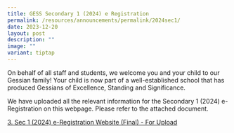 ```yaml
---
title: GESS Secondary 1 (2024) e Registration
permalink: /resources/announcements/permalink/2024sec1/
date: 2023-12-20
layout: post
description: ""
image: ""
variant: tiptap
---
```

<p>On behalf of all staff and students, we welcome you and your child to our Gessian family! Your child is now part of a well-established school that has produced Gessians of Excellence, Standing and Significance.</p><p>We have uploaded all the relevant information for the Secondary 1 (2024) e-Registration on this webpage. Please refer to the attached document.</p><p></p><p><a href="/files/3__Sec_1__2024__e_Registration_Website__Final____For_Upload.pdf" rel="noopener noreferrer nofollow" target="_blank">3. Sec 1 (2024) e-Registration Website (Final) - For Upload</a></p>